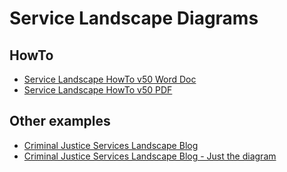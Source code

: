 # Service Landscape Diagrams


## HowTo
- [Service Landscape HowTo v50 Word Doc](Service_Landscape_HowTo_v50.docx)
- [Service Landscape HowTo v50 PDF](Service_Landscape_HowTo_v50.pdf)

## Other examples
- [Criminal Justice Services Landscape Blog](https://mojdigital.blog.gov.uk/2015/12/01/opening-up-data-in-the-criminal-justice-system/)
- [Criminal Justice Services Landscape Blog - Just the diagram](http://digital-justice.dsd.io/landscape)






